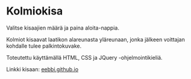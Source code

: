 # Kolmiokisa

Valitse kisaajien määrä ja paina aloita-nappia.

Kolmiot kisaavat laatikon alareunasta yläreunaan, jonka jälkeen voittajan kohdalle tulee palkintokuvake.

Toteutettu käyttämällä HTML, CSS ja JQuery -ohjelmointikieliä.

Linkki kisaan: <a href="eebbi.github.io">eebbi.github.io</a>
